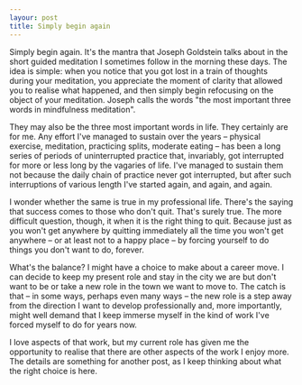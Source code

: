 ```yaml
---
layour: post
title: Simply begin again
---
```

Simply begin again. It's the mantra that Joseph Goldstein talks about in the short guided meditation I sometimes follow in the morning these days. The idea is simple: when you notice that you got lost in a train of thoughts during your meditation, you appreciate the moment of clarity that allowed you to realise what happened, and then simply begin refocusing on the object of your meditation. Joseph calls the words "the most important three words in mindfulness meditation". 

They may also be the three most important words in life. They certainly are for me. Any effort I've managed to sustain over the years – physical exercise, meditation, practicing splits, moderate eating – has been a long series of periods of uninterrupted practice that, invariably, got interrupted for more or less long by the vagaries of life. I've managed to sustain them not because the daily chain of practice never got interrupted, but after such interruptions of various length I've started again, and again, and again.

I wonder whether the same is true in my professional life. There's the saying that success comes to those who don't quit. That's surely true. The more difficult question, though, it when it is the right thing to quit. Because just as you won't get anywhere by quitting immediately all the time you won't get anywhere – or at least not to a happy place – by forcing yourself to do things you don't want to do, forever.

What's the balance? I might have a choice to make about a career move. I can decide to keep my present role and stay in the city we are but don't want to be or take a new role in the town we want to move to. The catch is that – in some ways, perhaps even many ways – the new role is a step away from the direction I want to develop professionally and, more importantly, might well demand that I keep immerse myself in the kind of work I've forced myself to do for years now.

I love aspects of that work, but my current role has given me the opportunity to realise that there are other aspects of the work I enjoy more. The details are something for another post, as I keep thinking about what the right choice is here.




